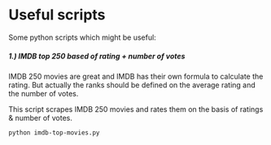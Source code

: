 # Useful scripts

Some python scripts which might be useful:

##### 1.) IMDB top 250 based of rating + number of votes

IMDB 250 movies are great and IMDB has their own formula to calculate the rating.
But actually the ranks should be defined on the average rating and the number of votes.

This script scrapes IMDB 250 movies and rates them on the basis of ratings & number of votes.

```
python imdb-top-movies.py
```